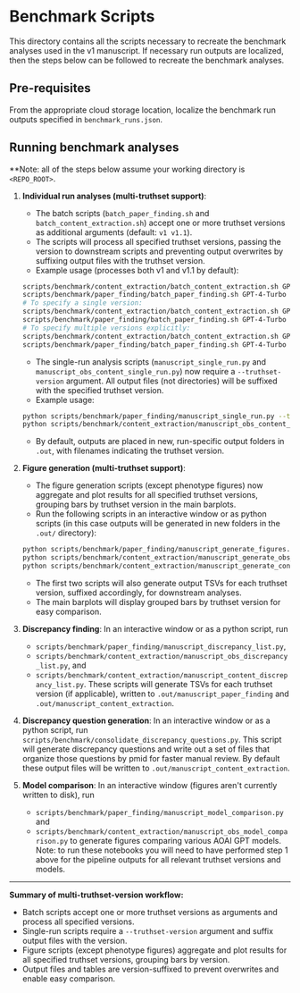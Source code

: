 # Benchmark Scripts #

This directory contains all the scripts necessary to recreate the benchmark analyses used in the v1 manuscript. If
necessary run outputs are localized, then the steps below can be followed to recreate the benchmark analyses.

## Pre-requisites ##

From the appropriate cloud storage location, localize the benchmark run outputs specified in `benchmark_runs.json`.

## Running benchmark analyses ##

**Note: all of the steps below assume your working directory is `<REPO_ROOT>`.


1. **Individual run analyses (multi-truthset support)**: 
   - The batch scripts (`batch_paper_finding.sh` and `batch_content_extraction.sh`) accept one or more truthset versions as additional arguments (default: `v1 v1.1`).
   - The scripts will process all specified truthset versions, passing the version to downstream scripts and preventing output overwrites by suffixing output files with the truthset version.
   - Example usage (processes both v1 and v1.1 by default):

    ```bash
    scripts/benchmark/content_extraction/batch_content_extraction.sh GPT-4-Turbo
    scripts/benchmark/paper_finding/batch_paper_finding.sh GPT-4-Turbo
    # To specify a single version:
    scripts/benchmark/content_extraction/batch_content_extraction.sh GPT-4-Turbo v1
    scripts/benchmark/paper_finding/batch_paper_finding.sh GPT-4-Turbo v1.1
    # To specify multiple versions explicitly:
    scripts/benchmark/content_extraction/batch_content_extraction.sh GPT-4-Turbo v1 v1.1
    scripts/benchmark/paper_finding/batch_paper_finding.sh GPT-4-Turbo v1 v1.1
    ```

   - The single-run analysis scripts (`manuscript_single_run.py` and `manuscript_obs_content_single_run.py`) now require a `--truthset-version` argument. All output files (not directories) will be suffixed with the specified truthset version.
   - Example usage:

    ```bash
    python scripts/benchmark/paper_finding/manuscript_single_run.py --truthset-version v1 ...
    python scripts/benchmark/content_extraction/manuscript_obs_content_single_run.py --truthset-version v1.1 ...
    ```

   - By default, outputs are placed in new, run-specific output folders in `.out`, with filenames indicating the truthset version.


2. **Figure generation (multi-truthset support)**: 
   - The figure generation scripts (except phenotype figures) now aggregate and plot results for all specified truthset versions, grouping bars by truthset version in the main barplots.
   - Run the following scripts in an interactive window or as python scripts (in this case outputs will be generated in new folders in the `.out/` directory):

    ```bash
    python scripts/benchmark/paper_finding/manuscript_generate_figures.py
    python scripts/benchmark/content_extraction/manuscript_generate_obs_figures.py
    python scripts/benchmark/content_extraction/manuscript_generate_content_figures.py
    ```

   - The first two scripts will also generate output TSVs for each truthset version, suffixed accordingly, for downstream analyses.
   - The main barplots will display grouped bars by truthset version for easy comparison.


3. **Discrepancy finding**: In an interactive window or as a python script, run
   - `scripts/benchmark/paper_finding/manuscript_discrepancy_list.py`,
   - `scripts/benchmark/content_extraction/manuscript_obs_discrepancy_list.py`, and
   - `scripts/benchmark/content_extraction/manuscript_content_discrepancy_list.py`.
   These scripts will generate TSVs for each truthset version (if applicable), written to `.out/manuscript_paper_finding` and `.out/manuscript_content_extraction`.

4. **Discrepancy question generation**: In an interactive window or as a python script, run
`scripts/benchmark/consolidate_discrepancy_questions.py`. This script will generate discrepancy questions and write out
a set of files that organize those questions by pmid for faster manual review. By default these output files will be
written to `.out/manuscript_content_extraction`.


5. **Model comparison**: In an interactive window (figures aren't currently written to disk), run
   - `scripts/benchmark/paper_finding/manuscript_model_comparison.py` and
   - `scripts/benchmark/content_extraction/manuscript_obs_model_comparison.py`
   to generate figures comparing various AOAI GPT models. Note: to run these notebooks you will need to have performed step 1 above for the pipeline outputs for all relevant truthset versions and models.

---

**Summary of multi-truthset-version workflow:**
- Batch scripts accept one or more truthset versions as arguments and process all specified versions.
- Single-run scripts require a `--truthset-version` argument and suffix output files with the version.
- Figure scripts (except phenotype figures) aggregate and plot results for all specified truthset versions, grouping bars by version.
- Output files and tables are version-suffixed to prevent overwrites and enable easy comparison.
